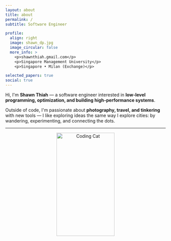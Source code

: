 ```yaml
---
layout: about
title: about
permalink: /
subtitle: Software Engineer

profile:
  align: right
  image: shawn_dp.jpg
  image_circular: false
  more_info: >
    <p>shawnthiah.gmail.com</p>
    <p>Singapore Management University</p>
    <p>Singapore • Milan (Exchange)</p>

selected_papers: true
social: true
---
```

Hi, I'm **Shawn Thiah** — a software engineer interested in **low-level programming, optimization, and building high-performance systems**.  

Outside of code, I'm passionate about **photography, travel, and tinkering** with new tools — I like exploring ideas the same way I explore cities: by wandering, experimenting, and connecting the dots.  

---

<div align="center">
  <img src="https://media.giphy.com/media/JIX9t2j0ZTN9S/giphy.gif" alt="Coding Cat" width="60%" height="325px">
</div>

